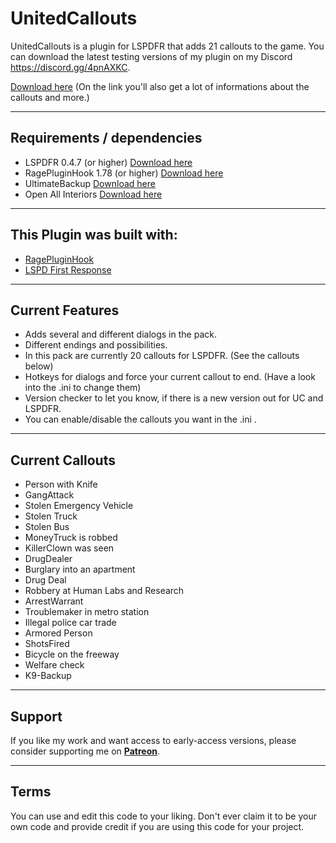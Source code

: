 # UnitedCallouts

UnitedCallouts is a plugin for LSPDFR that adds 21 callouts to the game. 
You can download the latest testing versions of my plugin on my Discord https://discord.gg/4pnAXKC.
                  
<a href="https://www.lcpdfr.com/files/file/20730-unitedcallouts-robbery-drugs-burglary-more/">Download here</a>
(On the link you'll also get a lot of informations about the callouts and more.)
  
--------
  
 ## Requirements / dependencies
- LSPDFR 0.4.7 (or higher) <a href="https://www.lcpdfr.com/files/file/7792-lspd-first-response">Download here</a>
- RagePluginHook 1.78 (or higher) <a href="https://ragepluginhook.net/Downloads.aspx">Download here</a>
- UltimateBackup <a href="https://bejoijo256.wixsite.com/bejoijo/post/ultimate-backup">Download here</a>
- Open All Interiors <a href="https://www.gta5-mods.com/scripts/open-all-interiors">Download here</a>

--------

## This Plugin was built with:
- <a href="https://ragepluginhook.net/Downloads.aspx">RagePluginHook</a>
- <a href="https://www.lcpdfr.com/files/file/7792-lspd-first-response">LSPD First Response</a>

--------

## Current Features
- Adds several and different dialogs in the pack.
- Different endings and possibilities.
- In this pack are currently 20 callouts for LSPDFR. (See the callouts below)
- Hotkeys for dialogs and force your current callout to end. (Have a look into the .ini to change them)
- Version checker to let you know, if there is a new version out for UC and LSPDFR.
- You can enable/disable the callouts you want in the .ini .

--------

## Current Callouts
- Person with Knife
- GangAttack
- Stolen Emergency Vehicle
- Stolen Truck
- Stolen Bus
- MoneyTruck is robbed
- KillerClown was seen
- DrugDealer
- Burglary into an apartment
- Drug Deal
- Robbery at Human Labs and Research
- ArrestWarrant
- Troublemaker in metro station
- Illegal police car trade
- Armored Person
- ShotsFired
- Bicycle on the freeway
- Welfare check
- K9-Backup

--------

## Support
If you like my work and want access to early-access versions, please consider supporting me on [**Patreon**](https://www.patreon.com/sEbi3). 

--------

## Terms
You can use and edit this code to your liking. Don't ever claim it to be your own code and provide credit if you are using this code for your project.

